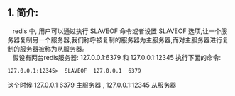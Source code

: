 ## 1. 简介:
&nbsp;&nbsp; redis 中, 用户可以通过执行 SLAVEOF 命令或者设置 SLAVEOF 选项,让一个服务器复制另一个服务器,我们称呼被复制的服务器为主服务器,而对主服务器进行复制的服务器被称为从服务器。    
&nbsp;&nbsp; 假设有两台redis服务器: 127.0.0.1:6379 和 127.0.0.1:12345 执行下面的命令:
```
127.0.0.1:12345>  SLAVEOF  127.0.0.1  6379 
``` 
这个时候 127.0.0.1  6379  主服务器 , 127.0.0.1:12345 从服务器